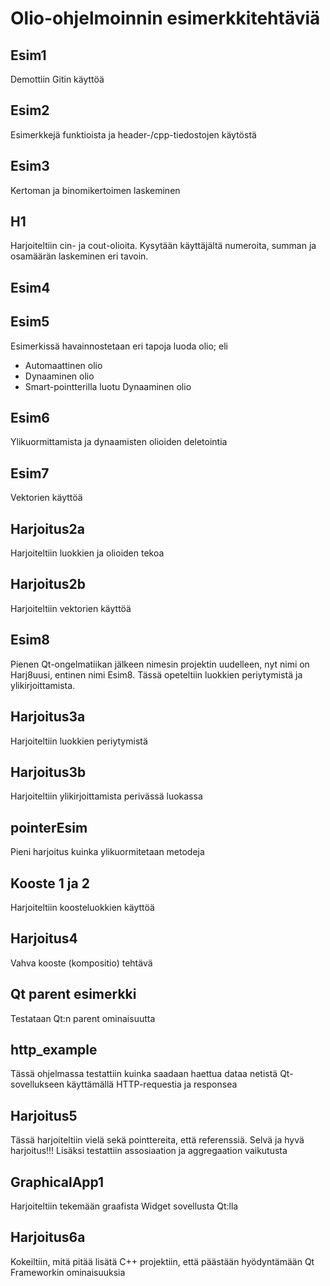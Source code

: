 # Olio-ohjelmoinnin esimerkkitehtäviä

## Esim1

Demottiin Gitin käyttöä

## Esim2

Esimerkkejä funktioista ja header-/cpp-tiedostojen käytöstä

## Esim3

Kertoman ja binomikertoimen laskeminen

## H1 

Harjoiteltiin cin- ja cout-olioita. Kysytään käyttäjältä numeroita,
summan ja osamäärän laskeminen eri tavoin.

## Esim4

## Esim5

Esimerkissä havainnostetaan eri tapoja luoda olio; eli
<ul>
<li>Automaattinen olio</li>
<li>Dynaaminen olio</li>
<li>Smart-pointterilla luotu Dynaaminen olio</li>
</ul>

## Esim6
Ylikuormittamista ja dynaamisten olioiden deletointia

## Esim7
Vektorien käyttöä

## Harjoitus2a
Harjoiteltiin luokkien ja olioiden tekoa

## Harjoitus2b
Harjoiteltiin vektorien käyttöä

## Esim8
Pienen Qt-ongelmatiikan jälkeen nimesin projektin uudelleen,
nyt nimi on Harj8uusi, entinen nimi Esim8. 
Tässä opeteltiin luokkien periytymistä ja ylikirjoittamista.

## Harjoitus3a
Harjoiteltiin luokkien periytymistä

## Harjoitus3b
Harjoiteltiin ylikirjoittamista perivässä luokassa

## pointerEsim
Pieni harjoitus kuinka ylikuormitetaan metodeja

## Kooste 1 ja 2
Harjoiteltiin koosteluokkien käyttöä

## Harjoitus4
Vahva kooste (kompositio) tehtävä

## Qt parent esimerkki
Testataan Qt:n parent ominaisuutta

## http_example
Tässä ohjelmassa testattiin kuinka saadaan haettua dataa netistä
Qt-sovellukseen käyttämällä HTTP-requestia ja responsea

## Harjoitus5
Tässä harjoiteltiin vielä sekä pointtereita, että referenssiä. Selvä
ja hyvä harjoitus!!!
Lisäksi testattiin assosiaation ja aggregaation vaikutusta

## GraphicalApp1
Harjoiteltiin tekemään graafista Widget sovellusta Qt:lla

## Harjoitus6a
Kokeiltiin, mitä pitää lisätä C++ projektiin, että päästään hyödyntämään
Qt Frameworkin ominaisuuksia